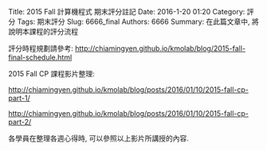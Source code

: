 Title: 2015 Fall 計算機程式 期末評分註記
Date: 2016-1-20 01:20
Category: 評分
Tags: 期末評分
Slug: 6666_final
Authors: 6666
Summary: 在此篇文章中, 將說明本課程的評分流程

評分時程規劃請參考: <http://chiamingyen.github.io/kmolab/blog/2015-fall-final-schedule.html>

2015 Fall CP 課程影片整理:

<http://chiamingyen.github.io/kmolab/blog/posts/2016/01/10/2015-fall-cp-part-1/>

<http://chiamingyen.github.io/kmolab/blog/posts/2016/01/10/2015-fall-cp-part-2/>

各學員在整理各週心得時, 可以參照以上影片所講授的內容.
